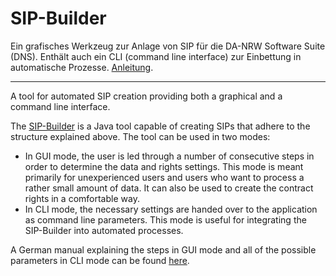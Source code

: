 SIP-Builder
===========

Ein grafisches Werkzeug zur Anlage von SIP für die DA-NRW Software Suite (DNS). Enthält auch ein CLI (command line interface) zur Einbettung in automatische Prozesse. [Anleitung](https://github.com/da-nrw/DNSCore/tree/master/SIP-Builder/src/manual/manual_SIPBuilder.md).

----

A tool for automated SIP creation providing both a graphical and a command line interface.

The [SIP-Builder](https://github.com/da-nrw/DNSCore/tree/master/SIP-Builder) is a Java tool capable of creating SIPs that adhere to the structure explained above. The tool can be used in two modes:
* In GUI mode, the user is led through a number of consecutive steps in order to determine the data and rights settings. This mode is meant primarily for unexperienced users and users who want to process a rather small amount of data. It can also be used to create the contract rights in a comfortable way.
* In CLI mode, the necessary settings are handed over to the application as command line parameters. This mode is useful for integrating the SIP-Builder into automated processes.
 
A German manual explaining the steps in GUI mode and all of the possible parameters in CLI mode can be found [here](https://github.com/da-nrw/DNSCore/tree/master/SIP-Builder/src/manual/manual_SIPBuilder.md).
